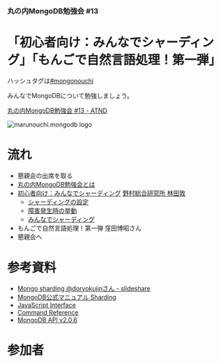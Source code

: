 ### 丸の内MongoDB勉強会 #13

# 「初心者向け：みんなでシャーディング」「もんごで自然言語処理！第一弾」

ハッシュタグは[#mongonouchi](https://twitter.com/search?q=%23mongonouchi&src=hash)

みんなでMongoDBについて勉強しましょう。

[丸の内MongoDB勉強会 #13 - ATND](http://atnd.org/events/43358)

![marunouchi.mongodb logo](http://syokenz.github.com/marunouchi-mongodb/images/mongodb_logo.png)


# 流れ
* 懇親会の出席を取る
* [丸の内MongoDB勉強会とは](http://rinrin0108.github.io/slides/mongonouchi/#0)
* [初心者向け：みんなでシャーディング](https://github.com/syokenz/marunouchi-mongodb/tree/master/20130925)  [野村総合研究所 林田敦](https://www.facebook.com/atsushi.hayashida.5)
  * [シャーディングの設定](https://github.com/syokenz/marunouchi-mongodb/tree/master/20130925/a-hayashida/step01)
  * [障害発生時の挙動](https://github.com/syokenz/marunouchi-mongodb/tree/master/20130925/a-hayashida/step02)
  * [みんなでシャーディング](https://github.com/syokenz/marunouchi-mongodb/tree/master/20130925/a-hayashida/step03)
* もんごで自然言語処理！第一弾  窪田博昭さん
* 懇親会へ


# 参考資料
* [Mongo sharding @doryokujinさん - slideshare](http://www.slideshare.net/doryokujin/mongo-sharding)  
* [MongoDB公式マニュアル Sharding](http://www.mongodb.org/display/DOCSJP/Sharding)  
* [JavaScript Interface](http://docs.mongodb.org/manual/reference/javascript/)
* [Command Reference](http://docs.mongodb.org/manual/reference/commands/)
* [MongoDB API v2.0.6](http://api.mongodb.org/js/2.0.6/)


# 参加者




